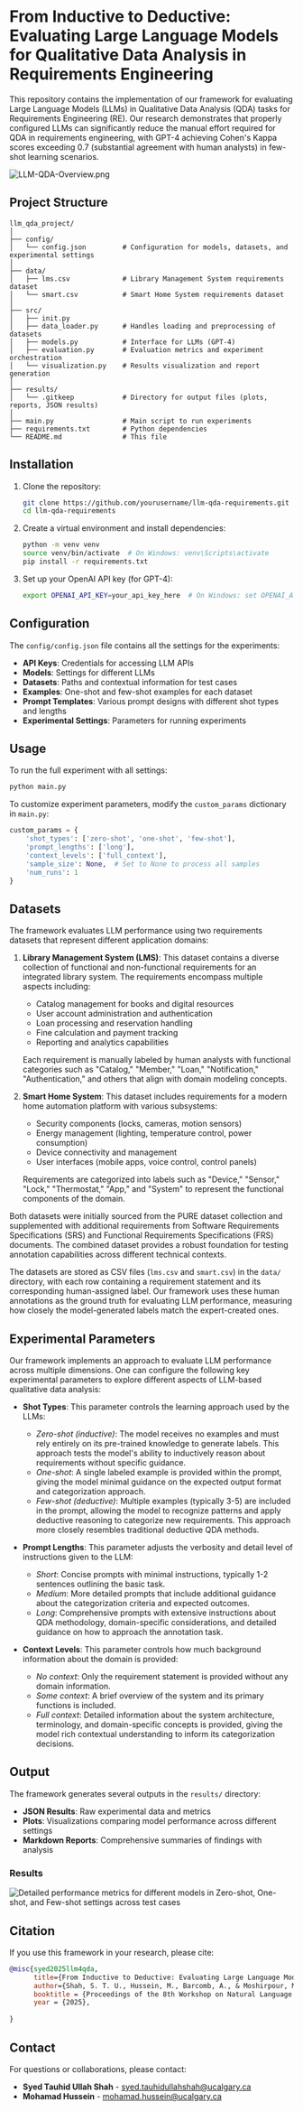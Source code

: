 # From Inductive to Deductive: Evaluating Large Language Models for Qualitative Data Analysis in Requirements Engineering
This repository contains the implementation of our framework for evaluating Large Language Models (LLMs) in Qualitative Data Analysis (QDA) tasks for Requirements Engineering (RE). Our research demonstrates that properly configured LLMs can significantly reduce the manual effort required for QDA in requirements engineering, with GPT-4 achieving Cohen's Kappa scores exceeding 0.7 (substantial agreement with human analysts) in few-shot learning scenarios.

![LLM-QDA-Overview.png](media/overview.png)

## Project Structure

```project structure
llm_qda_project/
│
├── config/
│   └── config.json         # Configuration for models, datasets, and experimental settings
│
├── data/
│   ├── lms.csv             # Library Management System requirements dataset
│   └── smart.csv           # Smart Home System requirements dataset
│
├── src/
│   ├── init.py
│   ├── data_loader.py      # Handles loading and preprocessing of datasets
│   ├── models.py           # Interface for LLMs (GPT-4)
│   ├── evaluation.py       # Evaluation metrics and experiment orchestration
│   └── visualization.py    # Results visualization and report generation
│
├── results/
│   └── .gitkeep            # Directory for output files (plots, reports, JSON results)
│
├── main.py                 # Main script to run experiments
├── requirements.txt        # Python dependencies
└── README.md               # This file
```

## Installation

1. Clone the repository:

    ```bash
    git clone https://github.com/yourusername/llm-qda-requirements.git
    cd llm-qda-requirements
    ```

2. Create a virtual environment and install dependencies:

    ```bash
    python -m venv venv
    source venv/bin/activate  # On Windows: venv\Scripts\activate
    pip install -r requirements.txt
    ```

3. Set up your OpenAI API key (for GPT-4):

    ```bash
    export OPENAI_API_KEY=your_api_key_here  # On Windows: set OPENAI_API_KEY=your_api_key_here
    ```

## Configuration

The `config/config.json` file contains all the settings for the experiments:

- **API Keys**: Credentials for accessing LLM APIs
- **Models**: Settings for different LLMs
- **Datasets**: Paths and contextual information for test cases
- **Examples**: One-shot and few-shot examples for each dataset
- **Prompt Templates**: Various prompt designs with different shot types and lengths
- **Experimental Settings**: Parameters for running experiments

## Usage

To run the full experiment with all settings:

```bash
python main.py
```

To customize experiment parameters, modify the `custom_params` dictionary in `main.py`:

```python
custom_params = {
    'shot_types': ['zero-shot', 'one-shot', 'few-shot'],
    'prompt_lengths': ['long'],
    'context_levels': ['full_context'],
    'sample_size': None,  # Set to None to process all samples
    'num_runs': 1
}
```

## Datasets

The framework evaluates LLM performance using two requirements datasets that represent different application domains:

1. **Library Management System (LMS)**: This dataset contains a diverse collection of functional and non-functional requirements for an integrated library system. The requirements encompass multiple aspects including:
   - Catalog management for books and digital resources
   - User account administration and authentication
   - Loan processing and reservation handling
   - Fine calculation and payment tracking
   - Reporting and analytics capabilities

   Each requirement is manually labeled by human analysts with functional categories such as "Catalog," "Member," "Loan," "Notification," "Authentication," and others that align with domain modeling concepts.

2. **Smart Home System**: This dataset includes requirements for a modern home automation platform with various subsystems:
   - Security components (locks, cameras, motion sensors)
   - Energy management (lighting, temperature control, power consumption)
   - Device connectivity and management
   - User interfaces (mobile apps, voice control, control panels)

   Requirements are categorized into labels such as "Device," "Sensor," "Lock," "Thermostat," "App," and "System" to represent the functional components of the domain.

Both datasets were initially sourced from the PURE dataset collection and supplemented with additional requirements from Software Requirements Specifications (SRS) and Functional Requirements Specifications (FRS) documents. The combined dataset provides a robust foundation for testing annotation capabilities across different technical contexts.

The datasets are stored as CSV files (`lms.csv` and `smart.csv`) in the `data/` directory, with each row containing a requirement statement and its corresponding human-assigned label. Our framework uses these human annotations as the ground truth for evaluating LLM performance, measuring how closely the model-generated labels match the expert-created ones.

## Experimental Parameters

Our framework implements an approach to evaluate LLM performance across multiple dimensions. One can configure the following key experimental parameters to explore different aspects of LLM-based qualitative data analysis:

- **Shot Types**: This parameter controls the learning approach used by the LLMs:
  - *Zero-shot (inductive)*: The model receives no examples and must rely entirely on its pre-trained knowledge to generate labels. This approach tests the model's ability to inductively reason about requirements without specific guidance.
  - *One-shot*: A single labeled example is provided within the prompt, giving the model minimal guidance on the expected output format and categorization approach.
  - *Few-shot (deductive)*: Multiple examples (typically 3-5) are included in the prompt, allowing the model to recognize patterns and apply deductive reasoning to categorize new requirements. This approach more closely resembles traditional deductive QDA methods.

- **Prompt Lengths**: This parameter adjusts the verbosity and detail level of instructions given to the LLM:
  - *Short*: Concise prompts with minimal instructions, typically 1-2 sentences outlining the basic task.
  - *Medium*: More detailed prompts that include additional guidance about the categorization criteria and expected outcomes.
  - *Long*: Comprehensive prompts with extensive instructions about QDA methodology, domain-specific considerations, and detailed guidance on how to approach the annotation task.

- **Context Levels**: This parameter controls how much background information about the domain is provided:
  - *No context*: Only the requirement statement is provided without any domain information.
  - *Some context*: A brief overview of the system and its primary functions is included.
  - *Full context*: Detailed information about the system architecture, terminology, and domain-specific concepts is provided, giving the model rich contextual understanding to inform its categorization decisions.

## Output

The framework generates several outputs in the `results/` directory:

- **JSON Results**: Raw experimental data and metrics
- **Plots**: Visualizations comparing model performance across different settings
- **Markdown Reports**: Comprehensive summaries of findings with analysis

### Results

![Detailed performance metrics for different models in Zero-shot, One-shot, and Few-shot settings across test cases](media/performance.png)

## Citation

If you use this framework in your research, please cite:

```bibtex
@misc{syed2025llm4qda,
      title={From Inductive to Deductive: Evaluating Large Language Models for Qualitative Data Analysis in Requirements Engineering.}, 
      author={Shah, S. T. U., Hussein, M., Barcomb, A., & Moshirpour, M.},
      booktitle = {Proceedings of the 8th Workshop on Natural Language Processing for Requirements Engineering (NLP4RE'25)},
      year = {2025},
      
}
```

## Contact

For questions or collaborations, please contact:

- **Syed Tauhid Ullah Shah** - <syed.tauhidullahshah@ucalgary.ca>
- **Mohamad Hussein** - <mohamad.hussein@ucalgary.ca>
